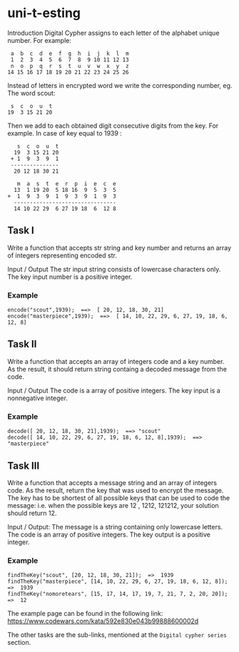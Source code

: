 # uni-t-esting
Introduction
Digital Cypher assigns to each letter of the alphabet unique number. For example:
```
 a  b  c  d  e  f  g  h  i  j  k  l  m
 1  2  3  4  5  6  7  8  9 10 11 12 13
 n  o  p  q  r  s  t  u  v  w  x  y  z
14 15 16 17 18 19 20 21 22 23 24 25 26
```
Instead of letters in encrypted word we write the corresponding number, eg. The word scout:
```
 s  c  o  u  t
19  3 15 21 20
```
Then we add to each obtained digit consecutive digits from the key. For example. In case of key equal to 1939 :
```
   s  c  o  u  t
  19  3 15 21 20
 + 1  9  3  9  1
 ---------------
  20 12 18 30 21
  
   m  a  s  t  e  r  p  i  e  c  e
  13  1 19 20  5 18 16  9  5  3  5
+  1  9  3  9  1  9  3  9  1  9  3
  --------------------------------
  14 10 22 29  6 27 19 18  6  12 8

```


## Task I
Write a function that accepts str string and key number and returns an array of integers representing encoded str.

Input / Output
The str input string consists of lowercase characters only.
The key input number is a positive integer.

### Example
```
encode("scout",1939);  ==>  [ 20, 12, 18, 30, 21]
encode("masterpiece",1939);  ==>  [ 14, 10, 22, 29, 6, 27, 19, 18, 6, 12, 8]
```


## Task II
Write a function that accepts an array of integers code and a key number. As the result, it should return string containg a decoded message from the code.

Input / Output
The code is a array of positive integers.
The key input is a nonnegative integer.

### Example
```
decode([ 20, 12, 18, 30, 21],1939);  ==> "scout"
decode([ 14, 10, 22, 29, 6, 27, 19, 18, 6, 12, 8],1939);  ==>  "masterpiece"
```


## Task III
Write a function that accepts a message string and an array of integers code. As the result, return the key that was used to encrypt the message. The key has to be shortest of all possible keys that can be used to code the message: i.e. when the possible keys are 12 , 1212, 121212, your solution should return 12.

Input / Output:
The message is a string containing only lowercase letters.
The code is an array of positive integers.
The key output is a positive integer.

### Example
```
findTheKey("scout", [20, 12, 18, 30, 21]);  =>  1939
findTheKey("masterpiece", [14, 10, 22, 29, 6, 27, 19, 18, 6, 12, 8]);  =>  1939
findTheKey("nomoretears", [15, 17, 14, 17, 19, 7, 21, 7, 2, 20, 20]);  =>  12
```

The example page can be found in the following link: https://www.codewars.com/kata/592e830e043b99888600002d

The other tasks are the sub-links, mentioned at the `Digital cypher series` section.
